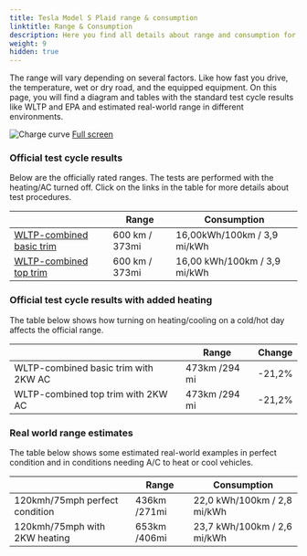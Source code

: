 ```yaml
---
title: Tesla Model S Plaid range & consumption
linktitle: Range & Consumption
description: Here you find all details about range and consumption for Tesla Model S Plaid.
weight: 9
hidden: true
---
```

<!-- markdownlint-disable MD033 -->
<object type="image/svg+xml" data="../modelnavigation.svg"></object>

The range will vary depending on several factors. Like how fast you drive, the temperature, wet or dry road, and the equipped equipment. On this page, you will find a diagram and tables with the standard test cycle results like WLTP and EPA and estimated real-world range in different environments. 

![Charge curve](../range.svg  "Range information")
[Full screen](../range.svg)

### Official test cycle results

Below are the officially rated ranges. The tests are performed with the heating/AC turned off. Click on the links in the table for more details about test procedures. 

| | Range  | Consumption  |
|----|-----|------|
| [WLTP-combined basic trim](../../../../../guides/understandingrange/wltp/) | 600 km / 373mi |16,00kWh/100km / 3,9 mi/kWh | 
| [WLTP-combined top trim](../../../../../guides/understandingrange/wltp/) | 600 km / 373mi | 16,00 kWh/100km / 3,9 mi/kWh | 

### Official test cycle results with added heating

The table below shows how turning on heating/cooling on a cold/hot day affects the official range. 

| | Range  | Change  |
|----|-----|------|
| WLTP-combined basic trim with 2KW AC | 473km /294 mi | -21,2%|
| WLTP-combined top trim with 2KW AC | 473km /294 mi | -21,2%|

### Real world range estimates

The table below shows some estimated real-world examples in perfect condition and in conditions needing A/C to heat or cool vehicles. 

| | Range  | Consumption  |
|----|-----|------|
| 120kmh/75mph perfect condition | 436km /271mi| 22,0 kWh/100km / 2,8 mi/kWh |
| 120kmh/75mph with 2KW heating | 653km /406mi| 23,7 kWh/100km / 2,6 mi/kWh |
